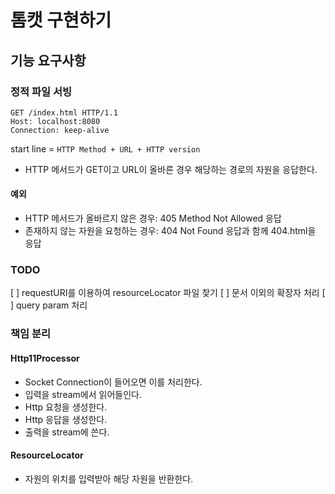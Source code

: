 # 톰캣 구현하기

## 기능 요구사항

### 정적 파일 서빙

```http request
GET /index.html HTTP/1.1
Host: localhost:8080
Connection: keep-alive

```

start line = `HTTP Method + URL + HTTP version`

* HTTP 메서드가 GET이고 URL이 올바른 경우 해당하는 경로의 자원을 응답한다.


#### 예외

* HTTP 메서드가 올바르지 않은 경우: 405 Method Not Allowed 응답
* 존재하지 않는 자원을 요청하는 경우: 404 Not Found 응답과 함께 404.html을 응답


### TODO

[ ] requestURI를 이용하여 resourceLocator 파일 찾기
[ ] 문서 이외의 확장자 처리
[ ] query param 처리


### 책임 분리

#### Http11Processor

* Socket Connection이 들어오면 이를 처리한다.
* 입력을 stream에서 읽어들인다.
* Http 요청을 생성한다.
* Http 응답을 생성한다.
* 출력을 stream에 쓴다.

#### ResourceLocator

* 자원의 위치를 입력받아 해당 자원을 반환한다.
